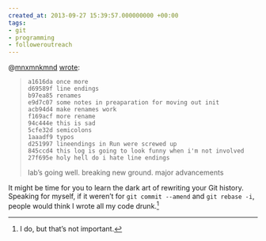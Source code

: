 ```yaml
---
created_at: 2013-09-27 15:39:57.000000000 +00:00
tags:
- git
- programming
- followeroutreach
---
```


@[mnxmnkmnd](http://mnxmnkmnd.tumblr.com/)
[wrote](http://mnxmnkmnd.tumblr.com/post/62218478184/a1616da-once-more-d69589f-line-endings-b97ea85):

>     a1616da once more
>     d69589f line endings
>     b97ea85 renames
>     e9d7c07 some notes in preaparation for moving out init
>     acb94d4 make renames work
>     f169acf more rename
>     94c444e this is sad
>     5cfe32d semicolons
>     1aaadf9 typos
>     d251997 lineendings in Run were screwed up
>     845ccd4 this log is going to look funny when i'm not involved
>     27f695e holy hell do i hate line endings
>
> lab’s going well. breaking new ground. major advancements

It might be time for you to learn the dark art of rewriting your Git
history. Speaking for myself, if it weren’t for `git commit --amend` and
`git rebase -i`, people would think I wrote all my code drunk.[^1]

[^1]: I do, but that’s not important.
